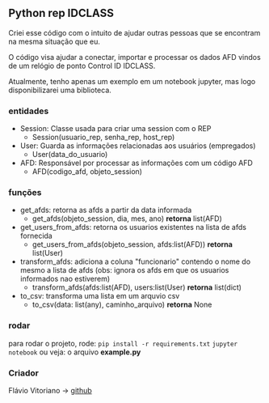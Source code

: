 ## Python rep IDCLASS 

Criei esse código com o intuito de ajudar outras pessoas que se encontram na mesma situação que eu.


O código visa ajudar a conectar, importar e processar os dados AFD vindos de um relógio de ponto Control ID IDCLASS.

Atualmente, tenho apenas um exemplo em um notebook jupyter, mas logo disponibilizarei uma biblioteca.

### entidades
* Session: Classe usada para criar uma session com o REP
	* Session(usuario_rep, senha_rep, host_rep)
* User: Guarda as informações relacionadas aos usuários (empregados)
	* User(data_do_usuario) 
* AFD: Responsável por processar as informações com um código AFD
	* AFD(codigo_afd, objeto_session) 

### funções
* get_afds: retorna as afds a partir da data informada
	* get_afds(objeto_session, dia, mes, ano) **retorna** list(AFD)
* get_users_from_afds: retorna os usuarios existentes na lista de afds fornecida 
	* get_users_from_afds(objeto_session, afds:list(AFD)) **retorna** list(User)
* transform_afds: adiciona a coluna "funcionario" contendo o nome do mesmo a lista de afds (obs: ignora os afds em que os usuarios informados nao estiverem) 
	* transform_afds(afds:list(AFD), users:list(User) **retorna** list(dict)
* to_csv: transforma uma lista em um arquvio csv 
	* to_csv(data: list(any), caminho_arquivo) **retorna** None

### rodar
para rodar o projeto, rode:
    ```
    pip install -r requirements.txt
    ```
    ```
    jupyter notebook
    ```
ou veja: o arquivo **example.py**
    
### Criador
Flávio Vitoriano ->  [github](https://www.github.com/flavioVitoriano)
